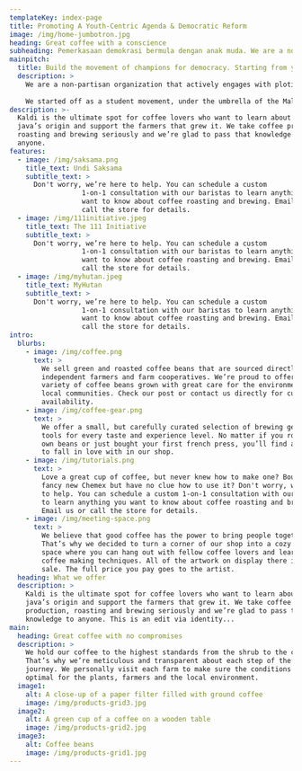 ```yaml
---
templateKey: index-page
title: Promoting A Youth-Centric Agenda & Democratic Reform
image: /img/home-jumbotron.jpg
heading: Great coffee with a conscience
subheading: Pemerkasaan demokrasi bermula dengan anak muda. We are a non-partisan platform that’s building a movement of champions for democracy.
mainpitch:
  title: Build the movement of champions for democracy. Starting from youths.
  description: >
    We are a non-partisan organization that actively engages with ploticians on all sides of the political divide in order to promote a youth-centric agenda and democratic reform.
    
    We started off as a student movement, under the umbrella of the Malaysia Students' Global Alliance, which gives us access to numerous Malaysian student/youth organization across the world and throughout Malaysia.
description: >-
  Kaldi is the ultimate spot for coffee lovers who want to learn about their
  java’s origin and support the farmers that grew it. We take coffee production,
  roasting and brewing seriously and we’re glad to pass that knowledge to
  anyone.
features:
  - image: /img/saksama.png
    title_text: Undi Saksama
    subtitle_text: >
      Don't worry, we’re here to help. You can schedule a custom
                  1-on-1 consultation with our baristas to learn anything you
                  want to know about coffee roasting and brewing. Email us or
                  call the store for details.
  - image: /img/111initiative.jpeg
    title_text: The 111 Initiative
    subtitle_text: >
      Don't worry, we’re here to help. You can schedule a custom
                  1-on-1 consultation with our baristas to learn anything you
                  want to know about coffee roasting and brewing. Email us or
                  call the store for details.
  - image: /img/myhutan.jpeg
    title_text: MyHutan
    subtitle_text: >
      Don't worry, we’re here to help. You can schedule a custom
                  1-on-1 consultation with our baristas to learn anything you
                  want to know about coffee roasting and brewing. Email us or
                  call the store for details.
intro:
  blurbs:
    - image: /img/coffee.png
      text: >
        We sell green and roasted coffee beans that are sourced directly from
        independent farmers and farm cooperatives. We’re proud to offer a
        variety of coffee beans grown with great care for the environment and
        local communities. Check our post or contact us directly for current
        availability.
    - image: /img/coffee-gear.png
      text: >
        We offer a small, but carefully curated selection of brewing gear and
        tools for every taste and experience level. No matter if you roast your
        own beans or just bought your first french press, you’ll find a gadget
        to fall in love with in our shop.
    - image: /img/tutorials.png
      text: >
        Love a great cup of coffee, but never knew how to make one? Bought a
        fancy new Chemex but have no clue how to use it? Don't worry, we’re here
        to help. You can schedule a custom 1-on-1 consultation with our baristas
        to learn anything you want to know about coffee roasting and brewing.
        Email us or call the store for details.
    - image: /img/meeting-space.png
      text: >
        We believe that good coffee has the power to bring people together.
        That’s why we decided to turn a corner of our shop into a cozy meeting
        space where you can hang out with fellow coffee lovers and learn about
        coffee making techniques. All of the artwork on display there is for
        sale. The full price you pay goes to the artist.
  heading: What we offer
  description: >
    Kaldi is the ultimate spot for coffee lovers who want to learn about their
    java’s origin and support the farmers that grew it. We take coffee
    production, roasting and brewing seriously and we’re glad to pass that
    knowledge to anyone. This is an edit via identity...
main:
  heading: Great coffee with no compromises
  description: >
    We hold our coffee to the highest standards from the shrub to the cup.
    That’s why we’re meticulous and transparent about each step of the coffee’s
    journey. We personally visit each farm to make sure the conditions are
    optimal for the plants, farmers and the local environment.
  image1:
    alt: A close-up of a paper filter filled with ground coffee
    image: /img/products-grid3.jpg
  image2:
    alt: A green cup of a coffee on a wooden table
    image: /img/products-grid2.jpg
  image3:
    alt: Coffee beans
    image: /img/products-grid1.jpg
---
```

